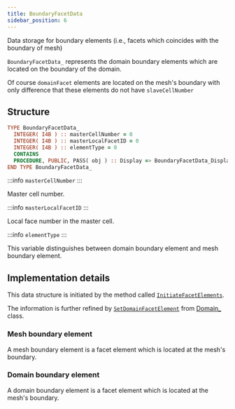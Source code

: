 ```yaml
---
title: BoundaryFacetData
sidebar_position: 6
---
```


Data storage for boundary elements (i.e., facets which coincides with the boundary of mesh)

`BoundaryFacetData_` represents the domain boundary elements which are located
on the boundary of the domain.

Of course `domainFacet` elements are located on the mesh's boundary with only difference that these elements do not have `slaveCellNumber`

## Structure

```fortran
TYPE BoundaryFacetData_
  INTEGER( I4B ) :: masterCellNumber = 0
  INTEGER( I4B ) :: masterLocalFacetID = 0
  INTEGER( I4B ) :: elementType = 0
  CONTAINS
  PROCEDURE, PUBLIC, PASS( obj ) :: Display => BoundaryFacetData_Display
END TYPE BoundaryFacetData_
```

:::info `masterCellNumber`
:::

Master cell number.

:::info `masterLocalFacetID`
:::

Local face number in the master cell.

:::info `elementType`
:::

This variable distinguishes between domain boundary element and mesh boundary element.

## Implementation details

This data structure is initiated by the method called [`InitiateFacetElements`](./InitiateFacetElements.md).

The information is further refined by [`SetDomainFacetElement`](../Domain/SetDomainFacetElement.md) from [Domain_](../Domain/Domain_.md) class.

### Mesh boundary element

A mesh boundary element is a facet element which is located at the mesh's boundary.

### Domain boundary element

A domain boundary element is a facet element which is located at the mesh's boundary.
